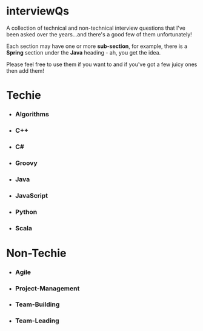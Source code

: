 # interviewQs
A collection of technical and non-technical interview questions that I've been asked over the years...and there's a good few of them unfortunately!

Each section may have one or more **sub-section**, for example, there is a **Spring** section under the **Java** heading - ah, you get the idea.

Please feel free to use them if you want to and if you've got a few juicy ones then add them!

# Techie
* ### Algorithms
* ### C++
* ### C#
* ### Groovy
* ### Java
* ### JavaScript
* ### Python
* ### Scala

# Non-Techie
* ### Agile
* ### Project-Management
* ### Team-Building
* ### Team-Leading
